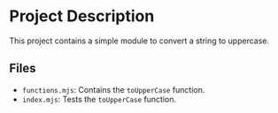 # Project Description

This project contains a simple module to convert a string to uppercase.

## Files

- `functions.mjs`: Contains the `toUpperCase` function.
- `index.mjs`: Tests the `toUpperCase` function.